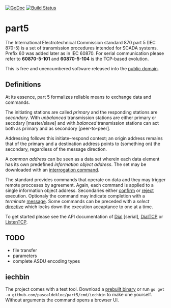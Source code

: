 [![GoDoc](https://godoc.org/github.com/pascaldekloe/part5?status.svg)](https://godoc.org/github.com/pascaldekloe/part5)
[![Build Status](https://travis-ci.org/pascaldekloe/part5.svg?branch=master)](https://travis-ci.org/pascaldekloe/part5)

# part5

The International Electrotechnical Commission standard 870 part 5 (IEC 870-5) is
a set of transmission procedures intended for SCADA systems. Prefix 60 was added
later as in IEC 60870. For serial communication please refer to **60870-5-101**
and **60870-5-104** is the TCP-based evolution.

This is free and unencumbered software released into the
[public domain](http://creativecommons.org/publicdomain/zero/1.0).


## Definitions

At its essence, part 5 formalizes reliable means to exchange data and commands.

The initiating stations are called *primary* and the responding stations are
*secondary*. With *unbalanced* transmission stations are either primary or
secodary [master/slave] and with *balanced* transmission stations can act both
as primary and as secondory [peer-to-peer].

Addressing follows this initiate–respond context; an origin address remains that
of the primary and a destination address points to (something on) the secondary,
regardless of the message direction.

A *common address* can be seen as a data set wherein each data element has its
own predefined *information object address*. The set may be downloaded with an
[interrogation command](http://godoc.org/github.com/pascaldekloe/part5/info#C_IC_NA_1).

The standard provides commands that operate on data and they may trigger remote
procceses by agreement. Again, each command is applied to a single information
object address. Secondaries either
[confirm](http://godoc.org/github.com/pascaldekloe/part5/info#Actcon) or
[reject](http://godoc.org/github.com/pascaldekloe/part5/info#NegFlag) execution.
Optionaly the command may indicate completion with a *terminate*
[message](http://godoc.org/github.com/pascaldekloe/part5/info#Actterm).
Some commands can be preceded with a *select*
[directive](http://godoc.org/github.com/pascaldekloe/part5/info#Cmd.Exec)
which locks down the execution accaptance to one at a time.

To get started please see the API documentation of
[Dial](http://godoc.org/github.com/pascaldekloe/part5#Dial) [serial],
[DialTCP](http://godoc.org/github.com/pascaldekloe/part5#DialTCP) or
[ListenTCP](http://godoc.org/github.com/pascaldekloe/part5#ListenTCP).


## TODO

* file transfer
* parameters
* complete ASDU encoding types


## iechbin

The project comes with a test tool. Download a
[prebuilt binary](https://github.com/pascaldekloe/part5/releases)
or run `go get -u github.com/pascaldekloe/part5/cmd/iechbin`
to make one yourself.
Without arguments the command opens a browser UI.
